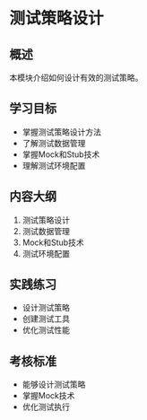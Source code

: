 # 测试策略设计

## 概述
本模块介绍如何设计有效的测试策略。

## 学习目标
- 掌握测试策略设计方法
- 了解测试数据管理
- 掌握Mock和Stub技术
- 理解测试环境配置

## 内容大纲
1. 测试策略设计
2. 测试数据管理
3. Mock和Stub技术
4. 测试环境配置

## 实践练习
- 设计测试策略
- 创建测试工具
- 优化测试性能

## 考核标准
- 能够设计测试策略
- 掌握Mock技术
- 优化测试执行

